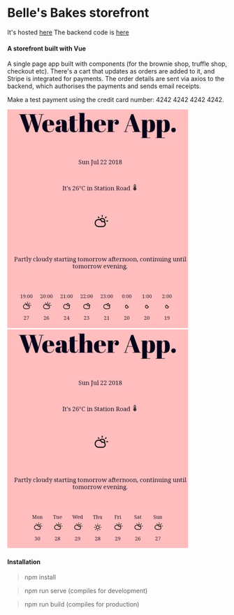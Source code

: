 Belle's Bakes storefront
=================

It's hosted [here](https://ckpantelides.github.io/belles-bakes)
The backend code is [here](https://github.com/ckpantelides/belles-server)

#### A storefront built with Vue

A single page app built with components (for the brownie shop, truffle shop, checkout etc). There's a cart that updates as orders are added to it, and Stripe is integrated for payments. The order details are sent via axios to the backend, which authorises the payments and sends email receipts.

Make a test payment using the credit card number: 4242 4242 4242 4242.

![img1] ![img2]

[img1]: https://github.com/ckpantelides/node-weather/blob/images/weather1.jpg
[img2]: https://github.com/ckpantelides/node-weather/blob/images/weather2.png

#### Installation

> npm install

> npm run serve (compiles for development)

> npm run build (compiles for production)
